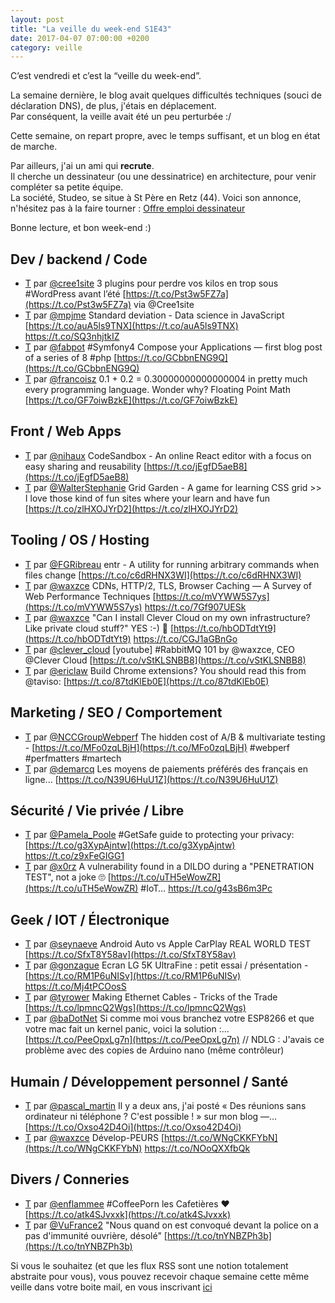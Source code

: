 ```yaml
---
layout: post
title: "La veille du week-end S1E43"
date: 2017-04-07 07:00:00 +0200
category: veille
---
```

C’est vendredi et c’est la “veille du week-end”.  

La semaine dernière, le blog avait quelques difficultés techniques (souci de déclaration DNS), de plus, j'étais en déplacement.  
Par conséquent, la veille avait été un peu perturbée :/

Cette semaine, on repart propre, avec le temps suffisant, et un blog en état de marche.

Par ailleurs, j'ai un ami qui __recrute__.  
Il cherche un dessinateur (ou une dessinatrice) en architecture, pour venir compléter sa petite équipe.  
La société, Studeo, se situe à St Père en Retz (44).
Voici son annonce, n'hésitez pas à la faire tourner : [Offre emploi dessinateur](https://www.facebook.com/studeo44320/photos/a.877953565646280.1073741829.732999156808389/1170500659724901/?type=3&theater)

Bonne lecture, et bon week-end :)


## Dev / backend / Code
- [T](http://twitter.com/cree1site/status/847660502360571904) par [@cree1site](https://twitter.com/cree1site) 3 plugins pour perdre vos kilos en trop sous #WordPress avant l’été [https://t.co/Pst3w5FZ7a](https://t.co/Pst3w5FZ7a) via @Cree1site
- [T](http://twitter.com/mpjme/status/848994268983197700) par [@mpjme](https://twitter.com/mpjme) Standard deviation - Data science in JavaScript [https://t.co/auA5ls9TNX](https://t.co/auA5ls9TNX) https://t.co/SQ3nhjtkIZ
- [T](http://twitter.com/fabpot/status/848795775803043840) par [@fabpot](https://twitter.com/fabpot) #Symfony4 Compose your Applications — first blog post of a series of 8 #php [https://t.co/GCbbnENG9Q](https://t.co/GCbbnENG9Q)
- [T](http://twitter.com/francoisz/status/848901421919596544) par [@francoisz](https://twitter.com/francoisz) 0.1 + 0.2 = 0.30000000000000004 in pretty much every programming language. Wonder why? Floating Point Math [https://t.co/GF7oiwBzkE](https://t.co/GF7oiwBzkE)


## Front / Web Apps
- [T](http://twitter.com/nihaux/status/849003414830841858) par [@nihaux](https://twitter.com/nihaux) CodeSandbox - An online React editor with a focus on easy sharing and reusability [https://t.co/jEgfD5aeB8](https://t.co/jEgfD5aeB8)
- [T](http://twitter.com/WalterStephanie/status/849503570193940480) par [@WalterStephanie](https://twitter.com/WalterStephanie) Grid Garden - A game for learning CSS grid &gt;&gt; I love those kind of fun sites where your learn and have fun [https://t.co/zlHXOJYrD2](https://t.co/zlHXOJYrD2)


## Tooling / OS / Hosting
- [T](http://twitter.com/FGRibreau/status/847341626494140417) par [@FGRibreau](https://twitter.com/FGRibreau) entr - A utility for running arbitrary commands when files change [https://t.co/c6dRHNX3WI](https://t.co/c6dRHNX3WI)
- [T](http://twitter.com/waxzce/status/847401787682193408) par [@waxzce](https://twitter.com/waxzce) CDNs, HTTP/2, TLS, Browser Caching — A Survey of Web Performance Techniques [https://t.co/mVYWW5S7ys](https://t.co/mVYWW5S7ys) https://t.co/7Gf907UESk
- [T](http://twitter.com/waxzce/status/847723396049780737) par [@waxzce](https://twitter.com/waxzce) "Can I install Clever Cloud on my own infrastructure? Like private cloud stuff?"  YES :-) 🙌 [https://t.co/hbODTdtYt9](https://t.co/hbODTdtYt9) https://t.co/CGJ1aGBnGo
- [T](http://twitter.com/clever_cloud/status/848800515504951296) par [@clever_cloud](https://twitter.com/clever_cloud) [youtube] #RabbitMQ 101 by @waxzce, CEO @Clever Cloud [https://t.co/vStKLSNBB8](https://t.co/vStKLSNBB8)
- [T](http://twitter.com/ericlaw/status/848990620374847491) par [@ericlaw](https://twitter.com/ericlaw) Build Chrome extensions? You should read this from @taviso: [https://t.co/87tdKlEb0E](https://t.co/87tdKlEb0E)



## Marketing / SEO / Comportement
- [T](http://twitter.com/NCCGroupWebperf/status/847743369979715585) par [@NCCGroupWebperf](https://twitter.com/NCCGroupWebperf) The hidden cost of A/B &amp; multivariate testing - [https://t.co/MFo0zqLBjH](https://t.co/MFo0zqLBjH) #webperf #perfmatters #martech
- [T](http://twitter.com/demarcq/status/849635140938682371) par [@demarcq](https://twitter.com/demarcq) Les moyens de paiements préférés des français en ligne... [https://t.co/N39U6HuU1Z](https://t.co/N39U6HuU1Z)



## Sécurité / Vie privée / Libre
- [T](http://twitter.com/Pamela_Poole/status/847823991284801537) par [@Pamela_Poole](https://twitter.com/Pamela_Poole) #GetSafe guide to protecting your privacy: [https://t.co/g3XypAjntw](https://t.co/g3XypAjntw) https://t.co/z9xFeGIGG1
- [T](http://twitter.com/x0rz/status/849025186192134145) par [@x0rz](https://twitter.com/x0rz) A vulnerability found in a DILDO during a "PENETRATION TEST", not a joke 🙄 [https://t.co/uTH5eWowZR](https://t.co/uTH5eWowZR) #IoT… https://t.co/g43sB6m3Pc



## Geek / IOT / Électronique
- [T](http://twitter.com/seynaeve/status/848632124290846721) par [@seynaeve](https://twitter.com/seynaeve) Android Auto vs Apple CarPlay REAL WORLD TEST [https://t.co/SfxT8Y58av](https://t.co/SfxT8Y58av)
- [T](http://twitter.com/gonzague/status/848802933118513152) par [@gonzague](https://twitter.com/gonzague) Ecran LG 5K UltraFine : petit essai / présentation - [https://t.co/RM1P6uNISv](https://t.co/RM1P6uNISv) https://t.co/Mj4tPCOosS
- [T](http://twitter.com/tyrower/status/849120041664749569) par [@tyrower](https://twitter.com/tyrower) Making Ethernet Cables - Tricks of the Trade [https://t.co/lpmncQ2Wgs](https://t.co/lpmncQ2Wgs)
- [T](http://twitter.com/baDotNet/status/848468308277985280) par [@baDotNet](https://twitter.com/baDotNet) Si comme moi vous branchez votre ESP8266 et que votre mac fait un kernel panic, voici la solution :… [https://t.co/PeeOpxLg7n](https://t.co/PeeOpxLg7n) // NDLG : J'avais ce problème avec des copies de Arduino nano (même contrôleur)


## Humain / Développement personnel / Santé
- [T](http://twitter.com/pascal_martin/status/847342132444635137) par [@pascal_martin](https://twitter.com/pascal_martin) Il y a deux ans, j'ai posté « Des réunions sans ordinateur ni téléphone ? C'est possible ! » sur mon blog —… [https://t.co/Oxso42D4Oi](https://t.co/Oxso42D4Oi)
- [T](http://twitter.com/waxzce/status/848785932316803072) par [@waxzce](https://twitter.com/waxzce) Dévelop-PEURS [https://t.co/WNgCKKFYbN](https://t.co/WNgCKKFYbN) https://t.co/NOoQXXfbQk


## Divers / Conneries
- [T](http://twitter.com/enflammee/status/848773734332870657) par [@enflammee](https://twitter.com/enflammee) #CoffeePorn les Cafetières ❤ [https://t.co/atk4SJvxxk](https://t.co/atk4SJvxxk)
- [T](http://twitter.com/VuFrance2/status/849629935023136768) par [@VuFrance2](https://twitter.com/VuFrance2) "Nous quand on est convoqué devant la police on a pas d'immunité ouvrière, désolé" [https://t.co/tnYNBZPh3b](https://t.co/tnYNBZPh3b)






Si vous le souhaitez (et que les flux RSS sont une notion totalement abstraite pour vous), vous pouvez recevoir chaque semaine cette même veille dans votre boite mail, en vous inscrivant [ici](/newsletter.html)
